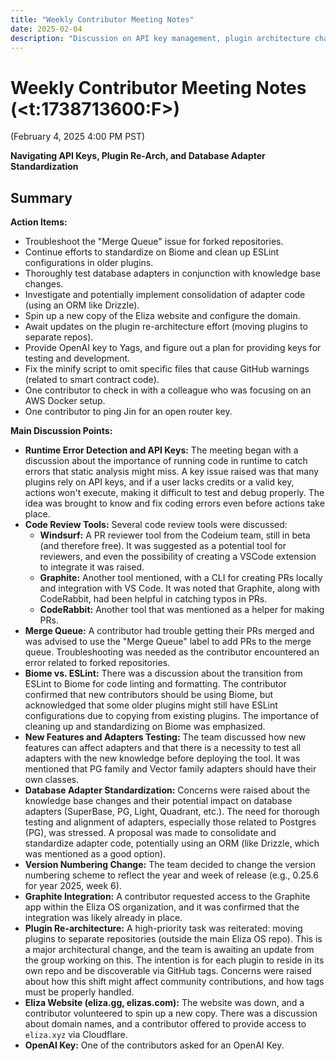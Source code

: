 ```yaml
---
title: "Weekly Contributor Meeting Notes"
date: 2025-02-04
description: "Discussion on API key management, plugin architecture changes, code review tools (Windsurf, Graphite, CodeRabbit), and database adapter standardization. Key decisions on version numbering and plugin repository separation."
---
```


# Weekly Contributor Meeting Notes (<t:1738713600:F>)

(February 4, 2025 4:00 PM PST)

**Navigating API Keys, Plugin Re-Arch, and Database Adapter Standardization**


## Summary

**Action Items:**

*   Troubleshoot the "Merge Queue" issue for forked repositories.
*   Continue efforts to standardize on Biome and clean up ESLint configurations in older plugins.
*   Thoroughly test database adapters in conjunction with knowledge base changes.
*   Investigate and potentially implement consolidation of adapter code (using an ORM like Drizzle).
*   Spin up a new copy of the Eliza website and configure the domain.
*   Await updates on the plugin re-architecture effort (moving plugins to separate repos).
*   Provide OpenAI key to Yags, and figure out a plan for providing keys for testing and development.
*   Fix the minify script to omit specific files that cause GitHub warnings (related to smart contract code).
*   One contributor to check in with a colleague who was focusing on an AWS Docker setup.
*   One contributor to ping Jin for an open router key.

**Main Discussion Points:**

*   **Runtime Error Detection and API Keys:** The meeting began with a discussion about the importance of running code in runtime to catch errors that static analysis might miss. A key issue raised was that many plugins rely on API keys, and if a user lacks credits or a valid key, actions won't execute, making it difficult to test and debug properly. The idea was brought to know and fix coding errors even before actions take place.
*   **Code Review Tools:** Several code review tools were discussed:
    *   **Windsurf:** A PR reviewer tool from the Codeium team, still in beta (and therefore free). It was suggested as a potential tool for reviewers, and even the possibility of creating a VSCode extension to integrate it was raised.
    *   **Graphite:** Another tool mentioned, with a CLI for creating PRs locally and integration with VS Code. It was noted that Graphite, along with CodeRabbit, had been helpful in catching typos in PRs.
    *   **CodeRabbit:** Another tool that was mentioned as a helper for making PRs.
*   **Merge Queue:** A contributor had trouble getting their PRs merged and was advised to use the "Merge Queue" label to add PRs to the merge queue. Troubleshooting was needed as the contributor encountered an error related to forked repositories.
*   **Biome vs. ESLint:** There was a discussion about the transition from ESLint to Biome for code linting and formatting. The contributor confirmed that new contributors should be using Biome, but acknowledged that some older plugins might still have ESLint configurations due to copying from existing plugins. The importance of cleaning up and standardizing on Biome was emphasized.
*   **New Features and Adapters Testing:** The team discussed how new features can affect adapters and that there is a necessity to test all adapters with the new knowledge before deploying the tool. It was mentioned that PG family and Vector family adapters should have their own classes.
*   **Database Adapter Standardization:** Concerns were raised about the knowledge base changes and their potential impact on database adapters (SuperBase, PG, Light, Quadrant, etc.). The need for thorough testing and alignment of adapters, especially those related to Postgres (PG), was stressed. A proposal was made to consolidate and standardize adapter code, potentially using an ORM (like Drizzle, which was mentioned as a good option).
*   **Version Numbering Change:** The team decided to change the version numbering scheme to reflect the year and week of release (e.g., 0.25.6 for year 2025, week 6).
*   **Graphite Integration:** A contributor requested access to the Graphite app within the Eliza OS organization, and it was confirmed that the integration was likely already in place.
*   **Plugin Re-architecture:** A high-priority task was reiterated: moving plugins to separate repositories (outside the main Eliza OS repo). This is a major architectural change, and the team is awaiting an update from the group working on this. The intention is for each plugin to reside in its own repo and be discoverable via GitHub tags. Concerns were raised about how this shift might affect community contributions, and how tags must be properly handled.
*   **Eliza Website (eliza.gg, elizas.com):** The website was down, and a contributor volunteered to spin up a new copy. There was a discussion about domain names, and a contributor offered to provide access to `eliza.xyz` via Cloudflare.
*   **OpenAI Key:** One of the contributors asked for an OpenAI Key.
